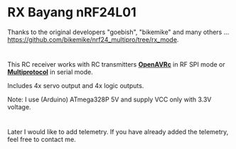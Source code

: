 # RX Bayang nRF24L01
Thanks to the original developers "goebish", "bikemike" and many others ... https://github.com/bikemike/nrf24_multipro/tree/rx_mode.
#
This RC receiver works with RC transmitters [**OpenAVRc**](https://github.com/Ingwie/OpenAVRc_Dev) in RF SPI mode or [**Multiprotocol**](https://github.com/pascallanger/DIY-Multiprotocol-TX-Module) in serial mode.

Includes 4x servo output and 4x logic outputs.

Note: I use (Arduino) ATmega328P 5V and supply VCC only with 3.3V voltage.
#
Later I would like to add telemetry.
If you have already added the telemetry, feel free to contact me.

